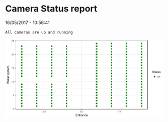 Camera Status report
================
16/05/2017 - 10:56:41

    All cameras are up and running

![](camreport_files/figure-markdown_github/unnamed-chunk-2-1.png)
